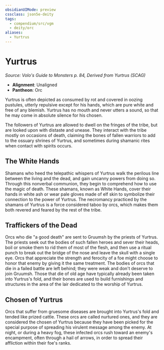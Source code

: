 ```yaml
---
obsidianUIMode: preview
cssclass: json5e-deity
tags:
  - compendium/src/vgm
  - deity/orc
aliases:
  - Yurtrus
---
```

# Yurtrus
*Source: Volo's Guide to Monsters p. 84, Derived from Yurtrus (SCAG)* 

- **Alignment**: Unaligned
- **Pantheon**: Orc

Yurtrus is often depicted as consumed by rot and covered in oozing pustules, utterly repulsive except for his hands, which are pure white and free of any blemish. Yurtrus has no mouth and never utters a sound, so that he may come in absolute silence for his chosen.

The followers of Yurtrus are allowed to dwell on the fringes of the tribe, but are looked upon with distaste and unease. They interact with the tribe mostly on occasions of death, claiming the bones of fallen warriors to add to the ossuary shrines of Yurtrus, and sometimes during shamanic rites when contact with spirits occurs.

## The White Hands

Shamans who heed the telepathic whispers of Yurtrus walk the perilous line between the living and the dead, and gain uncanny powers from doing so. Through this nonverbal communion, they begin to comprehend how to use the magic of death. These shamans, known as White Hands, cover their hands in white ash or wear pale gloves made of elf skin to symbolize their connection to the power of Yurtrus. The necromancy practiced by the shamans of Yurtrus is a force considered taboo by orcs, which makes them both revered and feared by the rest of the tribe.

## Traffickers of the Dead

Orcs who die "a good death" are sent to Gruumsh by the priests of Yurtrus. The priests seek out the bodies of such fallen heroes and sever their heads, boil or smoke them to rid them of most of the flesh, and then use a ritual punch to break out the bridge of the nose and leave the skull with a single eye. Orcs that appreciate the strength and ferocity of a foe might choose to honor that enemy by giving it the same treatment. The bodies of orcs that die in a failed battle are left behind; they were weak and don't deserve to join Gruumsh. Those that die of old age have typically already been taken into Yurtrus's fold, and their bones are used to build furnishings and structures in the area of the lair dedicated to the worship of Yurtrus.

## Chosen of Yurtrus

Orcs that suffer from gruesome diseases are brought into Yurtrus's fold and tended like prized cattle. These orcs are called nurtured ones, and they are considered the chosen of Yurtrus because they have been picked for the special purpose of spreading his virulent message among the enemy. At night, or during a heavy fog, these infected orcs rush toward an enemy's encampment, often through a hail of arrows, in order to spread their affliction within their foe's ranks.